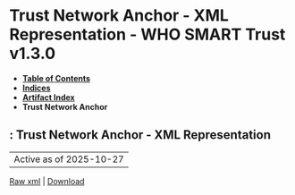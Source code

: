 # Trust Network Anchor - XML Representation - WHO SMART Trust v1.3.0

* [**Table of Contents**](toc.md)
* [**Indices**](indices.md)
* [**Artifact Index**](artifacts.md)
* **Trust Network Anchor**

## : Trust Network Anchor - XML Representation

| |
| :--- |
| Active as of 2025-10-27 |

[Raw xml](ActorDefinition-TrustNetworkAnchor.xml) | [Download](ActorDefinition-TrustNetworkAnchor.xml)

